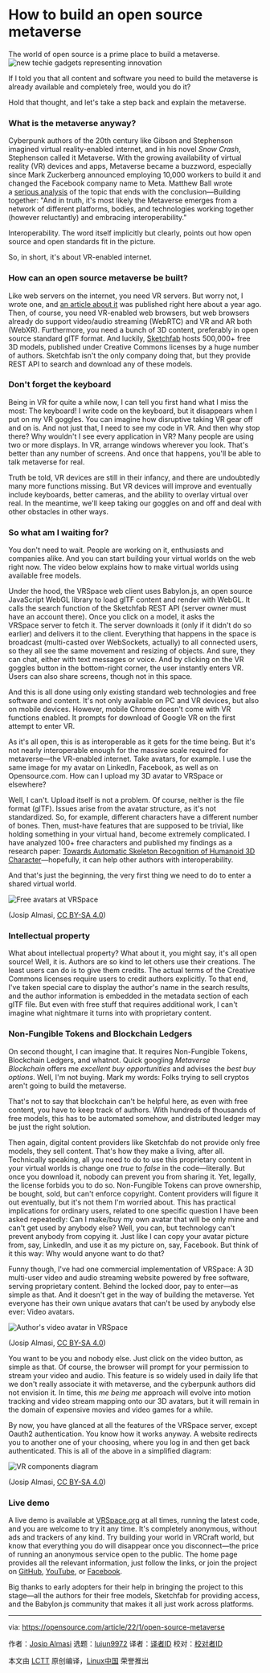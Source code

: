 [#]: subject: "How to build an open source metaverse"
[#]: via: "https://opensource.com/article/22/1/open-source-metaverse"
[#]: author: "Josip Almasi https://opensource.com/users/jalmasi"
[#]: collector: "lujun9972"
[#]: translator: " "
[#]: reviewer: " "
[#]: publisher: " "
[#]: url: " "

How to build an open source metaverse
======
The world of open source is a prime place to build a metaverse.
![new techie gadgets representing innovation][1]

If I told you that all content and software you need to build the metaverse is already available and completely free, would you do it?

Hold that thought, and let's take a step back and explain the metaverse.

### What is the metaverse anyway?

Cyberpunk authors of the 20th century like Gibson and Stephenson imagined virtual reality-enabled internet, and in his novel _Snow Crash_, Stephenson called it Metaverse. With the growing availability of virtual reality (VR) devices and apps, Metaverse became a buzzword, especially since Mark Zuckerberg announced employing 10,000 workers to build it and changed the Facebook company name to Meta. Matthew Ball wrote a [serious analysis][2] of the topic that ends with the conclusion—Building together: "And in truth, it's most likely the Metaverse emerges from a network of different platforms, bodies, and technologies working together (however reluctantly) and embracing interoperability."

Interoperability. The word itself implicitly but clearly, points out how open source and open standards fit in the picture.

So, in short, it's about VR-enabled internet.

### How can an open source metaverse be built?

Like web servers on the internet, you need VR servers. But worry not, I wrote one, and [an article about it][3] was published right here about a year ago. Then, of course, you need VR-enabled web browsers, but web browsers already do support video/audio streaming (WebRTC) and VR and AR both (WebXR). Furthermore, you need a bunch of 3D content, preferably in open source standard glTF format. And luckily, [Sketchfab][4] hosts 500,000+ free 3D models, published under Creative Commons licenses by a huge number of authors. Sketchfab isn't the only company doing that, but they provide REST API to search and download any of these models.

### Don't forget the keyboard

Being in VR for quite a while now, I can tell you first hand what I miss the most: The keyboard! I write code on the keyboard, but it disappears when I put on my VR goggles. You can imagine how disruptive taking VR gear off and on is. And not just that, I need to see my code in VR. And then why stop there? Why wouldn't I see every application in VR? Many people are using two or more displays. In VR, arrange windows wherever you look. That's better than any number of screens. And once that happens, you'll be able to talk metaverse for real.

Truth be told, VR devices are still in their infancy, and there are undoubtedly many more functions missing. But VR devices will improve and eventually include keyboards, better cameras, and the ability to overlay virtual over real. In the meantime, we'll keep taking our goggles on and off and deal with other obstacles in other ways.

### So what am I waiting for?

You don't need to wait. People are working on it, enthusiasts and companies alike. And you can start building your virtual worlds on the web right now. The video below explains how to make virtual worlds using available free models.

Under the hood, the VRSpace web client uses Babylon.js, an open source JavaScript WebGL library to load glTF content and render with WebGL. It calls the search function of the Sketchfab REST API (server owner must have an account there). Once you click on a model, it asks the VRSpace server to fetch it. The server downloads it (only if it didn't do so earlier) and delivers it to the client. Everything that happens in the space is broadcast (multi-casted over WebSockets, actually) to all connected users, so they all see the same movement and resizing of objects. And sure, they can chat, either with text messages or voice. And by clicking on the VR goggles button in the bottom-right corner, the user instantly enters VR. Users can also share screens, though not in this space.

And this is all done using only existing standard web technologies and free software and content. It's not only available on PC and VR devices, but also on mobile devices. However, mobile Chrome doesn't come with VR functions enabled. It prompts for download of Google VR on the first attempt to enter VR.

As it's all open, this is as interoperable as it gets for the time being. But it's not nearly interoperable enough for the massive scale required for metaverse—the VR-enabled internet. Take avatars, for example. I use the same image for my avatar on LinkedIn, Facebook, as well as on Opensource.com. How can I upload my 3D avatar to VRSpace or elsewhere?

Well, I can't. Upload itself is not a problem. Of course, neither is the file format (glTF). Issues arise from the avatar structure, as it's not standardized. So, for example, different characters have a different number of bones. Then, must-have features that are supposed to be trivial, like holding something in your virtual hand, become extremely complicated. I have analyzed 100+ free characters and published my findings as a research paper: [Towards Automatic Skeleton Recognition of Humanoid 3D Character][5]—hopefully, it can help other authors with interoperability.

And that's just the beginning, the very first thing we need to do to enter a shared virtual world.

![Free avatars at VRSpace][6]

(Josip Almasi, [CC BY-SA 4.0][7])

### Intellectual property

What about intellectual property? What about it, you might say, it's all open source! Well, it is. Authors are so kind to let others use their creations. The least users can do is to give them credits. The actual terms of the Creative Commons licenses require users to credit authors explicitly. To that end, I've taken special care to display the author's name in the search results, and the author information is embedded in the metadata section of each glTF file. But even with free stuff that requires additional work, I can't imagine what nightmare it turns into with proprietary content.

### Non-Fungible Tokens and Blockchain Ledgers

On second thought, I can imagine that. It requires Non-Fungible Tokens, Blockchain Ledgers, and whatnot. Quick googling _Metaverse Blockchain_ offers me _excellent buy opportunities_ and advises the _best buy options_. Well, I'm not buying. Mark my words: Folks trying to sell cryptos aren't going to build the metaverse.

That's not to say that blockchain can't be helpful here, as even with free content, you have to keep track of authors. With hundreds of thousands of free models, this has to be automated somehow, and distributed ledger may be just the right solution.

Then again, digital content providers like Sketchfab do not provide only free models, they sell content. That's how they make a living, after all. Technically speaking, all you need to do to use this proprietary content in your virtual worlds is change one _true_ to _false_ in the code—literally. But once you download it, nobody can prevent you from sharing it. Yet, legally, the license forbids you to do so. Non-Fungible Tokens can prove ownership, be bought, sold, but can't enforce copyright. Content providers will figure it out eventually, but it's not them I'm worried about. This has practical implications for ordinary users, related to one specific question I have been asked repeatedly: Can I make/buy my own avatar that will be only mine and can't get used by anybody else? Well, you can, but technology can't prevent anybody from copying it. Just like I can copy your avatar picture from, say, LinkedIn, and use it as my picture on, say, Facebook. But think of it this way: Why would anyone want to do that?

Funny though, I've had one commercial implementation of VRSpace: A 3D multi-user video and audio streaming website powered by free software, serving proprietary content. Behind the locked door, pay to enter—as simple as that. And it doesn't get in the way of building the metaverse. Yet everyone has their own unique avatars that can't be used by anybody else ever: Video avatars.

![Author's video avatar in VRSpace][8]

(Josip Almasi, [CC BY-SA 4.0][7])

You want to be you and nobody else. Just click on the video button, as simple as that. Of course, the browser will prompt for your permission to stream your video and audio. This feature is so widely used in daily life that we don't really associate it with metaverse, and the cyberpunk authors did not envision it. In time, this _me being me_ approach will evolve into motion tracking and video stream mapping onto our 3D avatars, but it will remain in the domain of expensive movies and video games for a while.

By now, you have glanced at all the features of the VRSpace server, except Oauth2 authentication. You know how it works anyway. A website redirects you to another one of your choosing, where you log in and then get back authenticated. This is all of the above in a simplified diagram:

![VR components diagram][9]

(Josip Almasi, [CC BY-SA 4.0][7])

### Live demo

A live demo is available at [VRSpace][10][.org][10] at all times, running the latest code, and you are welcome to try it any time. It's completely anonymous, without ads and trackers of any kind. Try building your world in VRCraft world, but know that everything you do will disappear once you disconnect—the price of running an anonymous service open to the public. The home page provides all the relevant information, just follow the links, or join the project on [GitHub][11], [YouTube][12], or [Facebook][13].

Big thanks to early adopters for their help in bringing the project to this stage—all the authors for their free models, Sketchfab for providing access, and the Babylon.js community that makes it all just work across platforms.

--------------------------------------------------------------------------------

via: https://opensource.com/article/22/1/open-source-metaverse

作者：[Josip Almasi][a]
选题：[lujun9972][b]
译者：[译者ID](https://github.com/译者ID)
校对：[校对者ID](https://github.com/校对者ID)

本文由 [LCTT](https://github.com/LCTT/TranslateProject) 原创编译，[Linux中国](https://linux.cn/) 荣誉推出

[a]: https://opensource.com/users/jalmasi
[b]: https://github.com/lujun9972
[1]: https://opensource.com/sites/default/files/styles/image-full-size/public/lead-images/innovation_virtual_gadgets_device_drone.png?itok=JTAgRb-1 (new techie gadgets representing innovation)
[2]: https://www.matthewball.vc/all/themetaverse
[3]: https://opensource.com/article/20/12/virtual-reality-server
[4]: https://sketchfab.com/
[5]: https://www.researchgate.net/publication/356987355_TOWARDS_AUTOMATIC_SKELETON_RECOGNITION_OF_HUMANOID_3D_CHARACTER
[6]: https://opensource.com/sites/default/files/uploads/free-avatars-at-vrspace.png (Free avatars at VRSpace)
[7]: https://creativecommons.org/licenses/by-sa/4.0/
[8]: https://opensource.com/sites/default/files/uploads/author-in-vrspace.png (Author's video avatar in VRSpace)
[9]: https://opensource.com/sites/default/files/uploads/vr-components-diagram.png (VR components diagram)
[10]: https://www.vrspace.org/
[11]: https://github.com/jalmasi/vrspace
[12]: https://www.youtube.com/channel/UCLdSg22i9MZ3u7ityj_PBxw
[13]: https://www.facebook.com/vrspace.org
